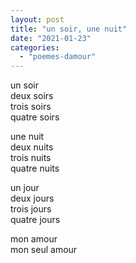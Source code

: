 ```yaml
---
layout: post
title: "un soir, une nuit"
date: "2021-01-23"
categories: 
  - "poemes-damour"
---
```


un soir  
deux soirs  
trois soirs  
quatre soirs

une nuit  
deux nuits  
trois nuits  
quatre nuits

un jour  
deux jours  
trois jours  
quatre jours

mon amour  
mon seul amour
